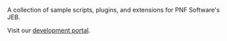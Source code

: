 A collection of sample scripts, plugins, and extensions for PNF Software's JEB.

Visit our [development portal](https://www.pnfsoftware.com/jeb2/devportal).
